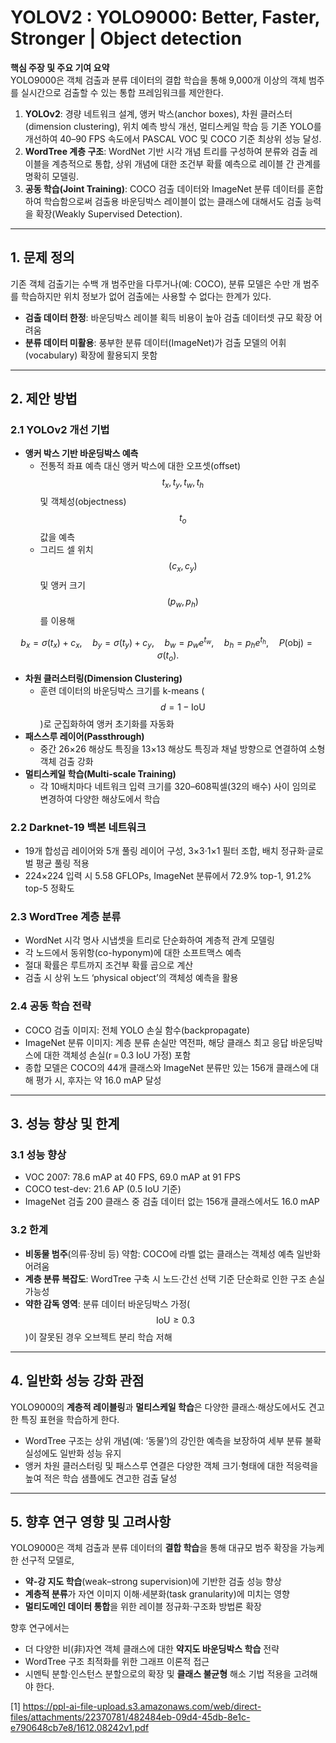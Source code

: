 # YOLOV2 : YOLO9000: Better, Faster, Stronger | Object detection

**핵심 주장 및 주요 기여 요약**  
YOLO9000은 객체 검출과 분류 데이터의 결합 학습을 통해 9,000개 이상의 객체 범주를 실시간으로 검출할 수 있는 통합 프레임워크를 제안한다.  
1. **YOLOv2**: 경량 네트워크 설계, 앵커 박스(anchor boxes), 차원 클러스터(dimension clustering), 위치 예측 방식 개선, 멀티스케일 학습 등 기존 YOLO를 개선하여 40–90 FPS 속도에서 PASCAL VOC 및 COCO 기준 최상위 성능 달성.  
2. **WordTree 계층 구조**: WordNet 기반 시각 개념 트리를 구성하여 분류와 검출 레이블을 계층적으로 통합, 상위 개념에 대한 조건부 확률 예측으로 레이블 간 관계를 명확히 모델링.  
3. **공동 학습(Joint Training)**: COCO 검출 데이터와 ImageNet 분류 데이터를 혼합하여 학습함으로써 검출용 바운딩박스 레이블이 없는 클래스에 대해서도 검출 능력을 확장(Weakly Supervised Detection).  

***

## 1. 문제 정의  
기존 객체 검출기는 수백 개 범주만을 다루거나(예: COCO), 분류 모델은 수만 개 범주를 학습하지만 위치 정보가 없어 검출에는 사용할 수 없다는 한계가 있다.  
- **검출 데이터 한정**: 바운딩박스 레이블 획득 비용이 높아 검출 데이터셋 규모 확장 어려움  
- **분류 데이터 미활용**: 풍부한 분류 데이터(ImageNet)가 검출 모델의 어휘(vocabulary) 확장에 활용되지 못함  

***

## 2. 제안 방법  
### 2.1 YOLOv2 개선 기법  
- **앵커 박스 기반 바운딩박스 예측**  
  - 전통적 좌표 예측 대신 앵커 박스에 대한 오프셋(offset) $$t_x, t_y, t_w, t_h$$ 및 객체성(objectness) $$t_o$$ 값을 예측  
  - 그리드 셀 위치 $$(c_x, c_y)$$ 및 앵커 크기 $$(p_w, p_h)$$를 이용해  

$$
      b_x = \sigma(t_x) + c_x,\quad
      b_y = \sigma(t_y) + c_y,\quad
      b_w = p_w e^{t_w},\quad
      b_h = p_h e^{t_h},\quad
      P(\text{obj}) = \sigma(t_o).
    $$  

- **차원 클러스터링(Dimension Clustering)**  
  - 훈련 데이터의 바운딩박스 크기를 k-means ($$d=1-\text{IoU}$$)로 군집화하여 앵커 초기화를 자동화  
- **패스스루 레이어(Passthrough)**  
  - 중간 26×26 해상도 특징을 13×13 해상도 특징과 채널 방향으로 연결하여 소형 객체 검출 강화  
- **멀티스케일 학습(Multi-scale Training)**  
  - 각 10배치마다 네트워크 입력 크기를 320–608픽셀(32의 배수) 사이 임의로 변경하여 다양한 해상도에서 학습  

### 2.2 Darknet-19 백본 네트워크  
- 19개 합성곱 레이어와 5개 풀링 레이어 구성, 3×3·1×1 필터 조합, 배치 정규화·글로벌 평균 풀링 적용  
- 224×224 입력 시 5.58 GFLOPs, ImageNet 분류에서 72.9% top-1, 91.2% top-5 정확도  

### 2.3 WordTree 계층 분류  
- WordNet 시각 명사 시냅셋을 트리로 단순화하여 계층적 관계 모델링  
- 각 노드에서 동위항(co-hyponym)에 대한 소프트맥스 예측  
- 절대 확률은 루트까지 조건부 확률 곱으로 계산  
- 검출 시 상위 노드 ‘physical object’의 객체성 예측을 활용  

### 2.4 공동 학습 전략  
- COCO 검출 이미지: 전체 YOLO 손실 함수(backpropagate)  
- ImageNet 분류 이미지: 계층 분류 손실만 역전파, 해당 클래스 최고 응답 바운딩박스에 대한 객체성 손실(r = 0.3 IoU 가정) 포함  
- 종합 모델은 COCO의 44개 클래스와 ImageNet 분류만 있는 156개 클래스에 대해 평가 시, 후자는 약 16.0 mAP 달성  

***

## 3. 성능 향상 및 한계  
### 3.1 성능 향상  
- VOC 2007: 78.6 mAP at 40 FPS, 69.0 mAP at 91 FPS  
- COCO test-dev: 21.6 AP (0.5 IoU 기준)  
- ImageNet 검출 200 클래스 중 검출 데이터 없는 156개 클래스에서도 16.0 mAP  

### 3.2 한계  
- **비동물 범주**(의류·장비 등) 약함: COCO에 라벨 없는 클래스는 객체성 예측 일반화 어려움  
- **계층 분류 복잡도**: WordTree 구축 시 노드·간선 선택 기준 단순화로 인한 구조 손실 가능성  
- **약한 감독 영역**: 분류 데이터 바운딩박스 가정($$\text{IoU}\ge0.3$$)이 잘못된 경우 오브젝트 분리 학습 저해  

***

## 4. 일반화 성능 강화 관점  
YOLO9000의 **계층적 레이블링**과 **멀티스케일 학습**은 다양한 클래스·해상도에서도 견고한 특징 표현을 학습하게 한다.  
- WordTree 구조는 상위 개념(예: ‘동물’)의 강인한 예측을 보장하여 세부 분류 불확실성에도 일반화 성능 유지  
- 앵커 차원 클러스터링 및 패스스루 연결은 다양한 객체 크기·형태에 대한 적응력을 높여 적은 학습 샘플에도 견고한 검출 달성  

***

## 5. 향후 연구 영향 및 고려사항  
YOLO9000은 객체 검출과 분류 데이터의 **결합 학습**을 통해 대규모 범주 확장을 가능케 한 선구적 모델로,  
- **약-강 지도 학습**(weak–strong supervision)에 기반한 검출 성능 향상  
- **계층적 분류**가 자연 이미지 이해·세분화(task granularity)에 미치는 영향  
- **멀티도메인 데이터 통합**을 위한 레이블 정규화·구조화 방법론 확장  

향후 연구에서는  
- 더 다양한 비(非)자연 객체 클래스에 대한 **약지도 바운딩박스 학습** 전략  
- WordTree 구조 최적화를 위한 그래프 이론적 접근  
- 시멘틱 분할·인스턴스 분할으로의 확장 및 **클래스 불균형** 해소 기법 적용을 고려해야 한다.

[1] https://ppl-ai-file-upload.s3.amazonaws.com/web/direct-files/attachments/22370781/482484eb-09d4-45db-8e1c-e790648cb7e8/1612.08242v1.pdf
